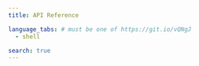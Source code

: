 ```yaml
---
title: API Reference

language_tabs: # must be one of https://git.io/vQNgJ
  - shell

search: true
---
```

